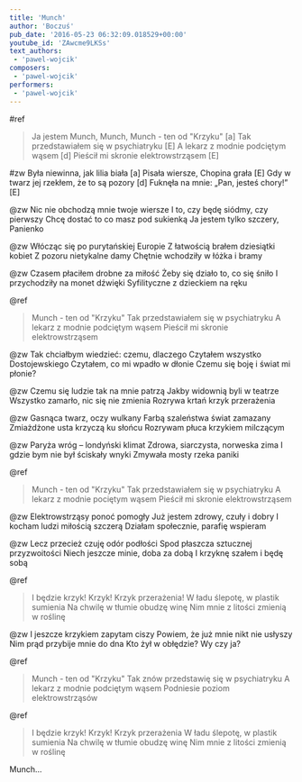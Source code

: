 ```yaml
---
title: 'Munch'
author: 'Boczuś'
pub_date: '2016-05-23 06:32:09.018529+00:00'
youtube_id: 'ZAwcme9LKSs'
text_authors:
 - 'pawel-wojcik'
composers:
 - 'pawel-wojcik'
performers:
 - 'pawel-wojcik'
---
```


#ref
>Ja jestem Munch, Munch, Munch - ten od "Krzyku" [a]
>Tak przedstawiałem się w psychiatryku 		[E]
>A lekarz z modnie podciętym wąsem 		[d]
>Pieścił mi skronie elektrowstrząsem 		[E]	

#zw
Była niewinna, jak lilia biała 					[a]
Pisała wiersze, Chopina grała 				[E]
Gdy w twarz jej rzekłem, że to są pozory	        [d]
Fuknęła na mnie: „Pan, jesteś chory!” 		[E]

@zw
Nic nie obchodzą mnie twoje wiersze
I to, czy będę siódmy, czy pierwszy
Chcę dostać to co masz pod sukienką
Ja jestem tylko szczery, Panienko

@zw
Włócząc się po purytańskiej Europie
Z łatwością brałem dziesiątki kobiet
Z pozoru nietykalne damy
Chętnie wchodziły w łóżka i bramy

@zw
Czasem płaciłem drobne za miłość
Żeby się działo to, co się śniło
I przychodziły na monet dźwięki
Syfilityczne z dzieckiem na ręku

@ref
>Munch - ten od "Krzyku"
>Tak przedstawiałem się w psychiatryku
>A lekarz z modnie podciętym wąsem
>Pieścił mi skronie elektrowstrząsem

@zw
Tak chciałbym wiedzieć: czemu, dlaczego
Czytałem wszystko Dostojewskiego
Czytałem, co mi wpadło w dłonie
Czemu się boję i świat mi płonie?

@zw
Czemu się ludzie tak na mnie patrzą
Jakby widownią byli w teatrze
Wszystko zamarło, nic się nie zmienia
Rozrywa krtań krzyk przerażenia

@zw
Gasnąca twarz, oczy wulkany
Farbą szaleństwa świat zamazany
Zmiażdżone usta krzyczą ku słońcu
Rozrywam płuca krzykiem milczącym

@zw
Paryża wróg – londyński klimat
Zdrowa, siarczysta, norweska zima
I gdzie bym nie był ściskały wnyki
Zmywała mosty rzeka paniki

@ref
>Munch - ten od "Krzyku" 
>Tak przedstawiałem się w psychiatryku
>A lekarz z modnie pociętym wąsem
>Pieścił mi skronie elektrowstrząsem

@zw
Elektrowstrząsy ponoć pomogły
Już jestem zdrowy, czuły i dobry
I kocham ludzi miłością szczerą
Działam społecznie, parafię wspieram

@zw
Lecz przecież czuję odór podłości
Spod płaszcza sztucznej przyzwoitości
Niech jeszcze minie, doba za dobą
I krzyknę szałem i będę sobą

@ref
>I będzie krzyk! Krzyk! Krzyk przerażenia!
>W ładu ślepotę, w plastik sumienia
>Na chwilę w tłumie obudzę winę 
>Nim mnie z litości zmienią w roślinę 

@zw
I jeszcze krzykiem zapytam ciszy
Powiem, że już mnie nikt nie usłyszy
Nim prąd przybije mnie do dna
Kto żył w obłędzie? Wy czy ja?

@ref
>Munch - ten od "Krzyku" 
>Tak znów przedstawię się w psychiatryku
>A lekarz z modnie podciętym wąsem
>Podniesie poziom elektrowstrząsów

@ref
>I będzie krzyk! Krzyk! Krzyk przerażenia
>W ładu ślepotę, w plastik sumienia
>Na chwilę w tłumie obudzę winę 
>Nim mnie z litości zmienią w roślinę

Munch...